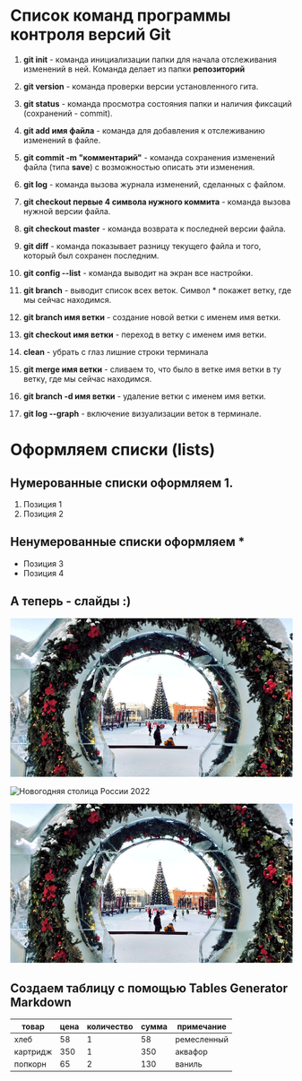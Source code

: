 # Список команд программы контроля версий Git


1. **git init** - команда инициализации папки для начала отслеживания изменений в ней. Команда делает из папки **репозиторий**

2. **git version** - команда проверки версии установленного гита.

3. **git status** -  команда просмотра состояния папки и наличия фиксаций (сохранений - commit).

4. **git add имя файла** - команда для добавления к отслеживанию изменений в файле.

5. **git commit -m "комментарий"** - команда сохранения изменений файла (типа **save**) с возможностью описать эти изменения.

6. **git log** - команда вызова журнала изменений, сделанных с файлом.

7. **git checkout первые 4 символа нужного коммита** - команда вызова нужной версии файла.

8. **git checkout master** - команда возврата к последней версии файла.

9. **git diff** - команда показывает разницу текущего файла и того, который был сохранен последним.

10. **git config --list** - команда выводит на экран все настройки.

11. **git branch** - выводит список всех веток. Символ * покажет ветку, где мы сейчас находимся.

12. **git branch имя ветки** - создание новой ветки с именем имя ветки.

13. **git checkout имя ветки** - переход в ветку с именем имя ветки.

14. **clean** - убрать с глаз лишние строки терминала

15. **git merge имя ветки** - сливаем то, что было в ветке имя ветки в ту ветку, где мы сейчас находимся.

16. **git branch -d имя ветки** - удаление ветки с именем имя ветки.

17. **git log --graph** - включение визуализации веток в терминале.

# Оформляем списки (lists)

## Нумерованные списки оформляем 1.

1. Позиция 1
2. Позиция 2

## Ненумерованные списки оформляем *

* Позиция 3
* Позиция 4


## А теперь - слайды :)

![Новогодний Новосиб](/Novosib.jpeg)

![Новогодняя столица России 2022](/https://experience.tripster.ru/experience/40245/)

![Новогодний Новосиб](/Novosib.jpeg "Вид на главную ёлку")

## Создаем таблицу с помощью Tables Generator Markdown

| товар    | цена | количество | сумма | примечание  |
|----------|------|------------|-------|-------------|
| хлеб     | 58   | 1          | 58    | ремесленный |
| картридж | 350  | 1          | 350   | аквафор     |
| попкорн  | 65   | 2          | 130   | ваниль      |